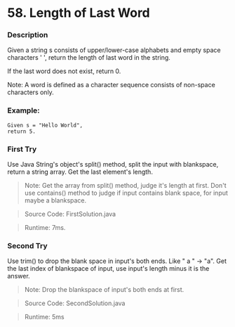# 58. Length of Last Word
### Description
Given a string s consists of upper/lower-case alphabets and empty space characters ' ', return the length of last word in the string.

If the last word does not exist, return 0.

Note: A word is defined as a character sequence consists of non-space characters only.

### Example:
```
Given s = "Hello World",
return 5.
```

### First Try
Use Java String's object's split() method, split the input with blankspace, return a string array. Get the last element's length.

>Note: Get the array from split() method, judge it's length at first. Don't use contains() method to judge if input contains blank space, for input maybe a blankspace.

> Source Code: FirstSolution.java

> Runtime: 7ms.

### Second Try
Use trim() to drop the blank space in input's both ends. Like " a " -> "a". Get the last index of blankspace of input, use input's length minus it is the answer.

>Note: Drop the blankspace of input's both ends at first.

> Source Code: SecondSolution.java

>Runtime: 5ms
